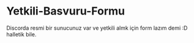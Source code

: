 # Yetkili-Basvuru-Formu
Discorda resmi bir sunucunuz var ve yetkili almk için form lazım demi :D halletik bile.
